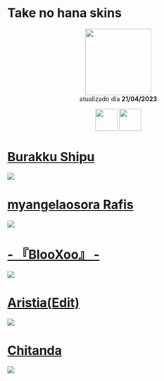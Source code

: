 # Take no hana skins

<p align="center">
   <a href="https://osu.ppy.sh/users/3628613">
    <img src="https://a.ppy.sh/3628613"
         width="150"
         height="150">
   </a>
<br>
  atualizado dia
  <b> 21/04/2023 </b>
</p>
   <p align="center">
   <a href="https://twitter.com/rooivo">
  <img src="https://i.imgur.com/PUQ5uWf.png" 
       width="50" 
       height="50"></a>
  <a href="https://www.twitch.tv/takechan6">
  <img src="https://i.imgur.com/HM030lk.png" 
       width="50" 
       height="50"></a>
<br>
   </p>
   
# [Burakku Shipu](https://github.com/Yumiih/Skins/raw/main/takenohana/Burakku%20Shipu.osk)
[![](https://cdn.discordapp.com/attachments/1072350624835973161/1098793003482624051/screenshot405.jpg)](https://github.com/Yumiih/Skins/raw/main/takenohana/Burakku%20Shipu.osk)

# [myangelaosora Rafis](https://github.com/Yumiih/Skins/raw/main/takenohana/%23%20myangelaosora%20Rafis.osk)
[![](https://cdn.discordapp.com/attachments/1072350624835973161/1098793260920606742/screenshot130.jpg)](https://github.com/Yumiih/Skins/raw/main/takenohana/%23%20myangelaosora%20Rafis.osk)

# [- 『BlooXoo』 -](https://github.com/Yumiih/Skins/raw/main/takenohana/-%20%E3%80%8EBlooXoo%E3%80%8F%20-.osk)
[![](https://cdn.discordapp.com/attachments/1072350624835973161/1098795417648496681/screenshot133.jpg)](https://github.com/Yumiih/Skins/raw/main/takenohana/-%20%E3%80%8EBlooXoo%E3%80%8F%20-.osk)

# [Aristia(Edit)](https://github.com/Yumiih/Skins/raw/main/takenohana/Aristia(Edit).osk)
[![](https://cdn.discordapp.com/attachments/1052716407546183744/1098807111208669204/screenshot412.jpg)](https://github.com/Yumiih/Skins/raw/main/takenohana/Aristia(Edit).osk)

# [Chitanda](https://github.com/Yumiih/Skins/raw/main/takenohana/Chitanda.osk)
[![](https://media.discordapp.net/attachments/1052716407546183744/1098807111011541012/screenshot411.jpg?width=1191&height=670)](https://github.com/Yumiih/Skins/raw/main/takenohana/Chitanda.osk)
